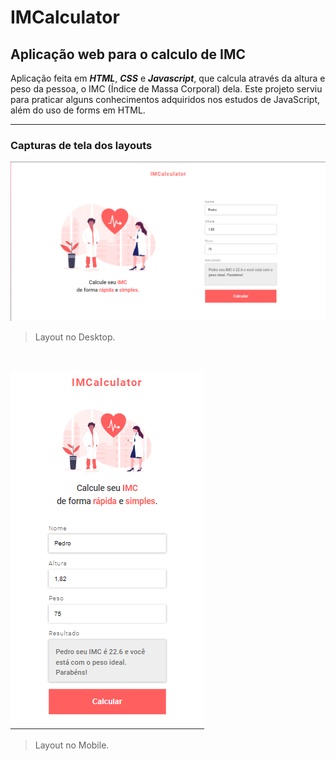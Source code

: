 # IMCalculator

## Aplicação web para o calculo de IMC

Aplicação feita em ***HTML***, ***CSS*** e ***Javascript***, que calcula através da altura e peso da pessoa, o IMC (Índice de Massa Corporal) dela.
Este projeto serviu para praticar alguns conhecimentos adquiridos nos estudos de JavaScript, além do uso de forms em HTML.

-----------------------

### Capturas de tela dos layouts

![Resultado final da versão desktop](./images/screenshot1.png)
>Layout no Desktop.

<br>

![Resultado final da versão Mobile](./images/screenshot2.png)
>Layout no Mobile.
